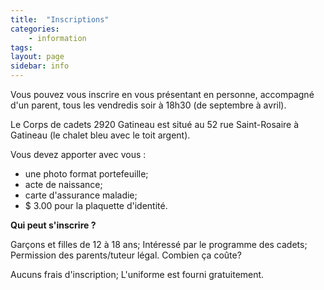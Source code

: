 ```yaml
---
title:  "Inscriptions"
categories:
    - information  
tags:
layout: page
sidebar: info
---
```


Vous pouvez vous inscrire en vous présentant en personne, accompagné d'un parent, tous les vendredis soir à 18h30 (de septembre à avril).

Le Corps de cadets 2920 Gatineau est situé au 52 rue Saint-Rosaire à Gatineau (le chalet bleu avec le toit argent).

Vous devez apporter avec vous :

- une photo format portefeuille;
- acte de naissance;
- carte d'assurance maladie;
- $ 3.00 pour la plaquette d'identité.

**Qui peut s'inscrire ?**

Garçons et filles de 12 à 18 ans;
Intéressé par le programme des cadets;
Permission des parents/tuteur légal.
Combien ça coûte?

Aucuns frais d'inscription;
L'uniforme est fourni gratuitement.
